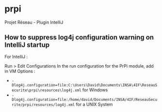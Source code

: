 # prpi

Projet Réseau - Plugin IntelliJ


## How to suppress log4j configuration warning on IntelliJ startup

For IntelliJ :

Run > Edit Configurations
In the run configuration for the PrPi module, add in VM Options :
* `-Dlog4j.configuration=file:C:\Users\David\Documents\INSA\4IF\ReseauSecurite\prpi\resources\log4j.xml` for Windows
* `-Dlog4j.configuration=file:/home/david/Documents/INSA/4IF/ReseauSecurite/prpi/resources/log4j.xml` for a UNIX System
